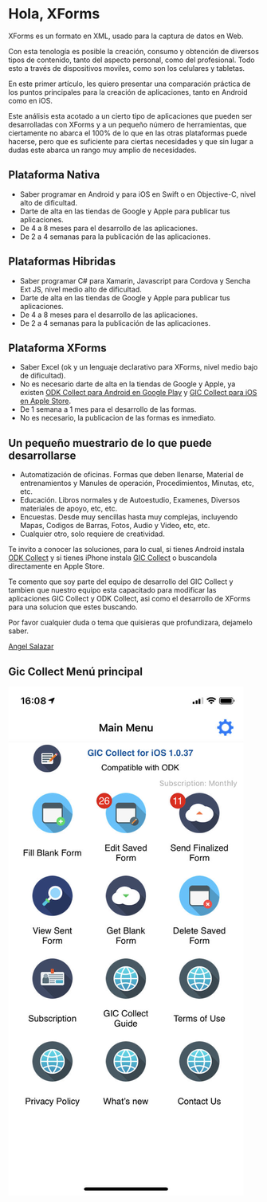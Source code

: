 # Hola, XForms

XForms es un formato en XML, usado para la captura de datos en Web.

Con esta tenología es posible la creación, consumo y obtención de diversos tipos de contenido, tanto del aspecto personal, como del profesional. Todo esto a través de dispositivos moviles, como son los celulares y tabletas.

En este primer artículo, les quiero presentar una comparación práctica de los puntos principales para la creación de aplicaciones, tanto en Android como en iOS.

Este análisis esta acotado a un cierto tipo de aplicaciones que pueden ser desarrolladas con XForms y a un pequeño número de herramientas, que ciertamente no abarca el 100% de lo que en las otras plataformas puede hacerse, pero que es suficiente para ciertas necesidades y que sin lugar a dudas este abarca un rango muy amplio de necesidades.

## Plataforma Nativa

- Saber programar en Android y para iOS en Swift o en Objective-C, nivel alto de dificultad.
- Darte de alta en las tiendas de Google y Apple para publicar tus aplicaciones.
- De 4 a 8 meses para el desarrollo de las aplicaciones.
- De 2 a 4 semanas para la publicación de las aplicaciones.

## Plataformas Hibridas

- Saber programar C# para Xamarin, Javascript para Cordova y Sencha Ext JS, nivel medio alto de dificultad.
- Darte de alta en las tiendas de Google y Apple para publicar tus aplicaciones.
- De 4 a 8 meses para el desarrollo de las aplicaciones.
- De 2 a 4 semanas para la publicación de las aplicaciones.

## Plataforma XForms

- Saber Excel (ok y un lenguaje declarativo para XForms, nivel medio bajo de dificultad).
- No es necesario darte de alta en la tiendas de Google y Apple, ya existen [ODK Collect para Android en Google Play](https://play.google.com/store/apps/details?id=org.odk.collect.android&hl=en) y [GIC Collect para iOS en Apple Store](https://apps.apple.com/mx/app/gic-collect/id1485932698).
- De 1 semana a 1 mes para el desarrollo de las formas.
- No es necesario, la publicacion de las formas es inmediato.

## Un pequeño muestrario de lo que puede desarrollarse

- Automatización de oficinas. Formas que deben llenarse, Material de entrenamientos y Manules de operación, Procedimientos, Minutas, etc, etc.
- Educación. Libros normales y de Autoestudio, Examenes, Diversos materiales de apoyo, etc, etc.
- Encuestas. Desde muy sencillas hasta muy complejas, incluyendo Mapas, Codigos de Barras, Fotos, Audio y Video, etc, etc.
- Cualquier otro, solo requiere de creatividad.

Te invito a conocer las soluciones, para lo cual, si tienes Android instala [ODK Collect](https://play.google.com/store/apps/details?id=org.odk.collect.android&hl=en) y si tienes iPhone instala [GIC Collect](https://apps.apple.com/mx/app/gic-collect/id1485932698) o buscandola directamente en Apple Store.

Te comento que soy parte del equipo de desarrollo del GIC Collect y tambien que nuestro equipo esta capacitado para modificar las aplicaciones GIC Collect y ODK Collect, asi como el desarrollo de XForms para una solucion que estes buscando.

Por favor cualquier duda o tema que quisieras que profundizara, dejamelo saber. 

[Angel Salazar](https://www.linkedin.com/in/angel-salazar-24b90b5)

## Gic Collect Menú principal

![Gic Collect Menú principal](/imagenes/GICCollectMainMenu.jpg)

